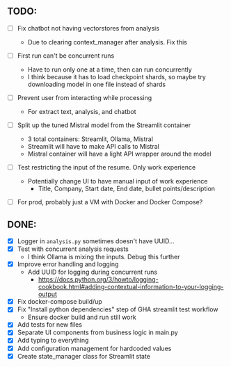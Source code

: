 ## TODO:
- [ ] Fix chatbot not having vectorstores from analysis
  - Due to clearing context_manager after analysis. Fix this

- [ ] First run can't be concurrent runs
  - Have to run only one at a time, then can run concurrently
  - I think because it has to load checkpoint shards, so maybe try downloading model in one file instead of shards

- [ ] Prevent user from interacting while processing
  - For extract text, analysis, and chatbot

- [ ] Split up the tuned Mistral model from the Streamlit container
  - 3 total containers: Streamlit, Ollama, Mistral
  - Streamlit will have to make API calls to Mistral
  - Mistral container will have a light API wrapper around the model

- [ ] Test restricting the input of the resume. Only work experience
  - Potentially change UI to have manual input of work experience
    - Title, Company, Start date, End date, bullet points/description

- [ ] For prod, probably just a VM with Docker and Docker Compose?

## DONE:
- [x] Logger in `analysis.py` sometimes doesn't have UUID...
- [x] Test with concurrent analysis requests
  - I think Ollama is mixing the inputs. Debug this further
- [x] Improve error handling and logging
  - Add UUID for logging during concurrent runs
    - https://docs.python.org/3/howto/logging-cookbook.html#adding-contextual-information-to-your-logging-output
- [x] Fix docker-compose build/up
- [x] Fix "Install python dependencies" step of GHA streamlit test workflow
  - Ensure docker build and run still work
- [x] Add tests for new files
- [x] Separate UI components from business logic in main.py
- [x] Add typing to everything
- [x] Add configuration management for hardcoded values
- [x] Create state_manager class for Streamlit state
